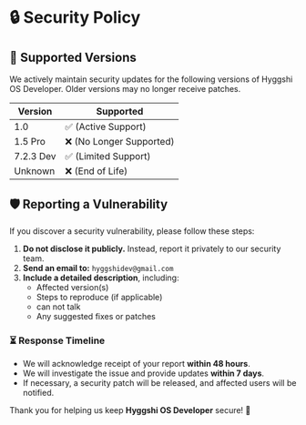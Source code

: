 # 🔒 Security Policy

## 📌 Supported Versions

We actively maintain security updates for the following versions of Hyggshi OS Developer. Older versions may no longer receive patches.

| Version | Supported          |
| ------- | ------------------ |
| 1.0   | ✅ (Active Support) |
| 1.5 Pro   | ❌ (No Longer Supported) |
| 7.2.3 Dev  | ✅ (Limited Support) |
| Unknown   | ❌ (End of Life) |

## 🛡️ Reporting a Vulnerability

If you discover a security vulnerability, please follow these steps:

1. **Do not disclose it publicly.** Instead, report it privately to our security team.
2. **Send an email to:** `hyggshidev@gmail.com`
3. **Include a detailed description**, including:
   - Affected version(s)
   - Steps to reproduce (if applicable)
   - can not talk
   - Any suggested fixes or patches

### ⏳ Response Timeline

- We will acknowledge receipt of your report **within 48 hours**.
- We will investigate the issue and provide updates **within 7 days**.
- If necessary, a security patch will be released, and affected users will be notified.

Thank you for helping us keep **Hyggshi OS Developer** secure! 🚀

